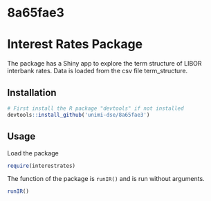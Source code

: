 # 8a65fae3

# Interest Rates Package

The package has a Shiny app to explore the term structure of LIBOR interbank rates.
Data is loaded from the csv file term_structure.

## Installation

```R
# First install the R package "devtools" if not installed
devtools::install_github('unimi-dse/8a65fae3')
```

## Usage

Load the package

```R
require(interestrates)
```

The function of the package is `runIR()` and is run without arguments.

```R
runIR()
```